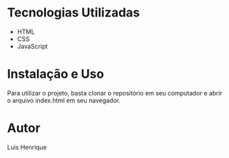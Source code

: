
# Tecnologias Utilizadas
- HTML
- CSS
- JavaScript

# Instalação e Uso
Para utilizar o projeto, basta clonar o repositório em seu computador e abrir o arquivo index.html em seu navegador.

# Autor
Luis Henrique

